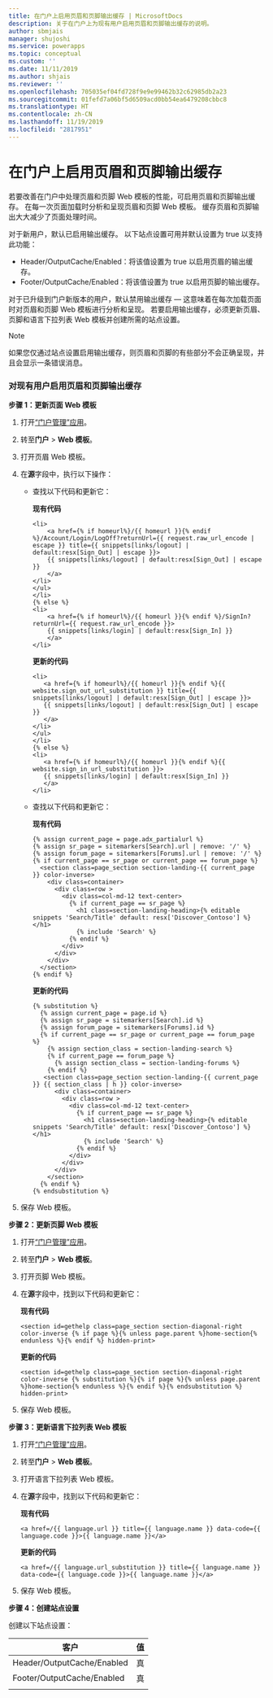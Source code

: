 ```yaml
---
title: 在门户上启用页眉和页脚输出缓存 | MicrosoftDocs
description: 关于在门户上为现有用户启用页眉和页脚输出缓存的说明。
author: sbmjais
manager: shujoshi
ms.service: powerapps
ms.topic: conceptual
ms.custom: ''
ms.date: 11/11/2019
ms.author: shjais
ms.reviewer: ''
ms.openlocfilehash: 705035ef04fd728f9e9e99462b32c62985db2a23
ms.sourcegitcommit: 01fefd7a06bf5d6509acd0bb54ea6479208cbbc8
ms.translationtype: HT
ms.contentlocale: zh-CN
ms.lasthandoff: 11/19/2019
ms.locfileid: "2817951"
---
```

# <a name="enable-header-and-footer-output-caching-on-a-portal"></a>在门户上启用页眉和页脚输出缓存

若要改善在门户中处理页眉和页脚 Web 模板的性能，可启用页眉和页脚输出缓存。 在每一次页面加载时分析和呈现页眉和页脚 Web 模板。 缓存页眉和页脚输出大大减少了页面处理时间。

对于新用户，默认已启用输出缓存。 以下站点设置可用并默认设置为 true 以支持此功能：
- Header/OutputCache/Enabled：将该值设置为 true 以启用页眉的输出缓存。
- Footer/OutputCache/Enabled：将该值设置为 true 以启用页脚的输出缓存。

对于已升级到门户新版本的用户，默认禁用输出缓存 &mdash; 这意味着在每次加载页面时对页眉和页脚 Web 模板进行分析和呈现。 若要启用输出缓存，必须更新页眉、页脚和语言下拉列表 Web 模板并创建所需的站点设置。

> [!Note]
> 如果您仅通过站点设置启用输出缓存，则页眉和页脚的有些部分不会正确呈现，并且会显示一条错误消息。

### <a name="enable-header-and-footer-output-caching-for-an-existing-user"></a>对现有用户启用页眉和页脚输出缓存

**步骤 1：更新页面 Web 模板**

1. 打开[“门户管理”应用](configure-portal.md)。
2. 转至**门户** > **Web 模板**。
3. 打开页眉 Web 模板。
4. 在**源**字段中，执行以下操作：
    - 查找以下代码和更新它：
    
        **现有代码**

        ```
        <li>
            <a href={% if homeurl%}/{{ homeurl }}{% endif %}/Account/Login/LogOff?returnUrl={{ request.raw_url_encode | escape }} title={{ snippets[links/logout] | default:resx[Sign_Out] | escape }}>
            {{ snippets[links/logout] | default:resx[Sign_Out] | escape }}
            </a>
        </li>
        </ul>
        </li>
        {% else %}
        <li>
            <a href={% if homeurl%}/{{ homeurl }}{% endif %}/SignIn?returnUrl={{ request.raw_url_encode }}>
            {{ snippets[links/login] | default:resx[Sign_In] }}
            </a>
        </li>
        ```
        
        **更新的代码**

         ```
        <li>
            <a href={% if homeurl%}/{{ homeurl }}{% endif %}{{ website.sign_out_url_substitution }} title={{ snippets[links/logout] | default:resx[Sign_Out] | escape }}>
            {{ snippets[links/logout] | default:resx[Sign_Out] | escape }}
            </a>
        </li>
        </ul>
        </li>
        {% else %}
        <li>
            <a href={% if homeurl%}/{{ homeurl }}{% endif %}{{ website.sign_in_url_substitution }}>
            {{ snippets[links/login] | default:resx[Sign_In] }}
            </a>
        </li>
        ```
    - 查找以下代码和更新它：

        **现有代码**
        ```
        {% assign current_page = page.adx_partialurl %}
        {% assign sr_page = sitemarkers[Search].url | remove: '/' %}
        {% assign forum_page = sitemarkers[Forums].url | remove: '/' %}
        {% if current_page == sr_page or current_page == forum_page %}
          <section class=page_section section-landing-{{ current_page }} color-inverse>
            <div class=container>
              <div class=row >
                <div class=col-md-12 text-center>
                  {% if current_page == sr_page %}
                    <h1 class=section-landing-heading>{% editable snippets 'Search/Title' default: resx['Discover_Contoso'] %}</h1>
                    {% include 'Search' %}
                  {% endif %}
                </div>
              </div>
            </div>
          </section>
        {% endif %}
        ```

        **更新的代码**

        ```
        {% substitution %}
          {% assign current_page = page.id %}
          {% assign sr_page = sitemarkers[Search].id %}
          {% assign forum_page = sitemarkers[Forums].id %}
          {% if current_page == sr_page or current_page == forum_page %}
            {% assign section_class = section-landing-search %}
            {% if current_page == forum_page %}
              {% assign section_class = section-landing-forums %}
            {% endif %}
           <section class=page_section section-landing-{{ current_page }} {{ section_class | h }} color-inverse>
              <div class=container>
                <div class=row >
                  <div class=col-md-12 text-center>
                    {% if current_page == sr_page %}
                      <h1 class=section-landing-heading>{% editable snippets 'Search/Title' default: resx['Discover_Contoso'] %}</h1>
                      {% include 'Search' %}
                    {% endif %}
                  </div>
                </div>
              </div>
            </section>
          {% endif %}
        {% endsubstitution %}
        ```

5. 保存 Web 模板。

**步骤 2：更新页脚 Web 模板**

1. 打开[“门户管理”应用](configure-portal.md)。
2. 转至**门户** > **Web 模板**。
3. 打开页脚 Web 模板。
4. 在**源**字段中，找到以下代码和更新它：
    
    **现有代码**
    
    ```
    <section id=gethelp class=page_section section-diagonal-right color-inverse {% if page %}{% unless page.parent %}home-section{% endunless %}{% endif %} hidden-print>
    ```

    **更新的代码**

    ```
    <section id=gethelp class=page_section section-diagonal-right color-inverse {% substitution %}{% if page %}{% unless page.parent %}home-section{% endunless %}{% endif %}{% endsubstitution %} hidden-print>
    ```

5. 保存 Web 模板。

**步骤 3：更新语言下拉列表 Web 模板**

1. 打开[“门户管理”应用](configure-portal.md)。
2. 转至**门户** > **Web 模板**。
3. 打开语言下拉列表 Web 模板。
4. 在**源**字段中，找到以下代码和更新它：
    
    **现有代码**

    ```
    <a href=/{{ language.url }} title={{ language.name }} data-code={{ language.code }}>{{ language.name }}</a>
    ```

    **更新的代码**

    ```
    <a href=/{{ language.url_substitution }} title={{ language.name }} data-code={{ language.code }}>{{ language.name }}</a>
    ```

5. 保存 Web 模板。

**步骤 4：创建站点设置**

创建以下站点设置：

|客户|值|
|----|-----|
|Header/OutputCache/Enabled|真|
|Footer/OutputCache/Enabled|真|
|||
